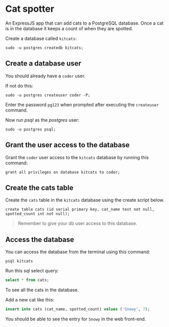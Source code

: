 # Cat spotter

An ExpressJS app that can add cats to a PostgreSQL database. Once a cat is in the database it keeps a count of when they are spotted.

Create a database called `kitcats`:

```
sudo -u postgres createdb kitcats;
```

## Create a database user

You should already have a `coder` user.

If not do this:

```
sudo -u postgres createuser coder -P;
```

Enter the password `pg123` when prompted after executing the `createuser` command. 

Now run *psql* as the *postgres* user:

```
sudo -u postgres psql;
```

## Grant the user access to the database

Grant the `coder` user access to the `kitcats` database by running this command: 

```
grant all privileges on database kitcats to coder;
```

## Create the cats table

Create the `cats` table in the `kitcats` database using the create script below.

```
create table cats (id serial primary key, cat_name text not null, spotted_count int not null);
```

> Remember to give your db user access to this database.

## Access the database

You can access the database from the terminal using this command:

```
psql kitcats
```

Run this sql select query:

```sql
select * from cats;
```

To see all the cats in the database.

Add a new cat like this:

```sql
insert into cats (cat_name, spotted_count) values ('Snowy', 7);
```

You should be able to see the entry for `Snowy` in the web front-end.

